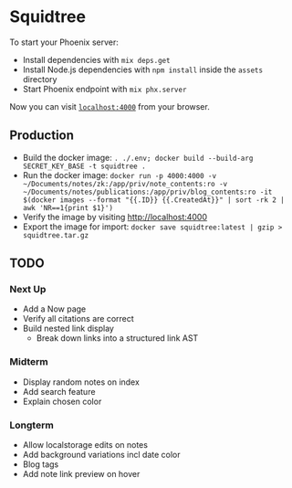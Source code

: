 # Squidtree

To start your Phoenix server:

  * Install dependencies with `mix deps.get`
  * Install Node.js dependencies with `npm install` inside the `assets` directory
  * Start Phoenix endpoint with `mix phx.server`

Now you can visit [`localhost:4000`](http://localhost:4000) from your browser.

## Production

- Build the docker image: `. ./.env; docker build --build-arg SECRET_KEY_BASE -t squidtree .`
- Run the docker image: `docker run -p 4000:4000 -v ~/Documents/notes/zk:/app/priv/note_contents:ro -v ~/Documents/notes/publications:/app/priv/blog_contents:ro -it $(docker images --format "{{.ID}} {{.CreatedAt}}" | sort -rk 2 | awk 'NR==1{print $1}')`
- Verify the image by visiting <http://localhost:4000>
- Export the image for import: `docker save squidtree:latest | gzip > squidtree.tar.gz`

## TODO

### Next Up

- Add a Now page
- Verify all citations are correct
- Build nested link display
  - Break down links into a structured link AST

### Midterm

- Display random notes on index
- Add search feature
- Explain chosen color

### Longterm

- Allow localstorage edits on notes
- Add background variations incl date color
- Blog tags
- Add note link preview on hover
